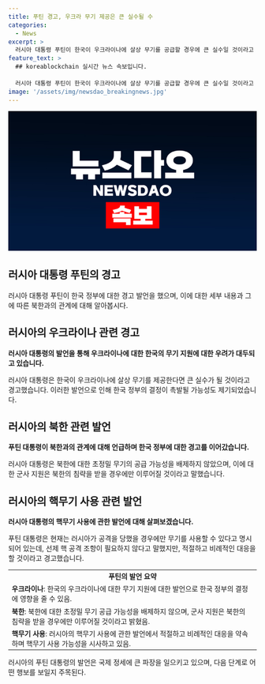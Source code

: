 ```yaml
---
title: 푸틴 경고, 우크라 무기 제공은 큰 실수될 수
categories:
  - News
excerpt: >
  러시아 대통령 푸틴이 한국이 우크라이나에 살상 무기를 공급할 경우에 큰 실수일 것이라고 경고하며, 북한에 초정밀 무기를 공급할 가능성도 언급했습니다. 이러한 발언은 러시아와 한국, 북한 간의 관계 조정에 대한 중요한 신호로 받아들여집니다. 또한, 러시아가 핵무기 사용에 관한 교리 변경을 고려하고 있는 발언도 논란이 되고 있습니다.
feature_text: >
  ## koreablockchain 실시간 뉴스 속보입니다.

  러시아 대통령 푸틴이 한국이 우크라이나에 살상 무기를 공급할 경우에 큰 실수일 것이라고 경고하며, 북한에 초정밀 무기를 공급할 가능성도 언급했습니다. 이러한 발언은 러시아와 한국, 북한 간의 관계 조정에 대한 중요한 신호로 받아들여집니다. 또한, 러시아가 핵무기 사용에 관한 교리 변경을 고려하고 있는 발언도 논란이 되고 있습니다.
image: '/assets/img/newsdao_breakingnews.jpg'
---
```


<p><img src="/assets/img/newsdao_breakingnews.jpg" alt="koreablockchain 속보" /></p>

<h2 data-ke-size="size26">러시아 대통령 푸틴의 경고</h2>

<p data-ke-size="size16">러시아 대통령 푸틴이 한국 정부에 대한 경고 발언을 했으며, 이에 대한 세부 내용과 그에 따른 북한과의 관계에 대해 알아봅시다.</p>

<h2 data-ke-size="size24">러시아의 우크라이나 관련 경고</h2>

<p data-ke-size="size16"><b>러시아 대통령의 발언을 통해 우크라이나에 대한 한국의 무기 지원에 대한 우려가 대두되고 있습니다.</b></p>

<p data-ke-size="size16">러시아 대통령은 한국이 우크라이나에 살상 무기를 제공한다면 큰 실수가 될 것이라고 경고했습니다. 이러한 발언으로 인해 한국 정부의 결정이 촉발될 가능성도 제기되었습니다.</p>

<h2 data-ke-size="size24">러시아의 북한 관련 발언</h2>

<p data-ke-size="size16"><b>푸틴 대통령이 북한과의 관계에 대해 언급하며 한국 정부에 대한 경고를 이어갔습니다.</b></p>

<p data-ke-size="size16">러시아 대통령은 북한에 대한 초정밀 무기의 공급 가능성을 배제하지 않았으며, 이에 대한 군사 지원은 북한의 침략을 받을 경우에만 이루어질 것이라고 말했습니다.</p>

<h2 data-ke-size="size24">러시아의 핵무기 사용 관련 발언</h2>

<p data-ke-size="size16"><b>러시아 대통령의 핵무기 사용에 관한 발언에 대해 살펴보겠습니다.</b></p>

<p data-ke-size="size16">푸틴 대통령은 현재는 러시아가 공격을 당했을 경우에만 무기를 사용할 수 있다고 명시되어 있는데, 선제 핵 공격 조항이 필요하지 않다고 말했지만, 적절하고 비례적인 대응을 할 것이라고 경고했습니다.</p>

<table>
  <tr>
    <td style="text-align: center; height: 17px;"><b>푸틴의 발언 요약</b></td>
  </tr>
  <tr>
    <td><b>우크라이나</b>: 한국의 우크라이나에 대한 무기 지원에 대한 발언으로 한국 정부의 결정에 영향을 줄 수 있음.</td>
  </tr>
  <tr>
    <td><b>북한</b>: 북한에 대한 초정밀 무기 공급 가능성을 배제하지 않으며, 군사 지원은 북한의 침략을 받을 경우에만 이루어질 것이라고 밝혔음.</td>
  </tr>
  <tr>
    <td><b>핵무기 사용</b>: 러시아의 핵무기 사용에 관한 발언에서 적절하고 비례적인 대응을 약속하며 핵무기 사용 가능성을 시사하고 있음.</td>
  </tr>
</table>

<p data-ke-size="size16">러시아의 푸틴 대통령의 발언은 국제 정세에 큰 파장을 일으키고 있으며, 다음 단계로 어떤 행보를 보일지 주목된다.</p>

